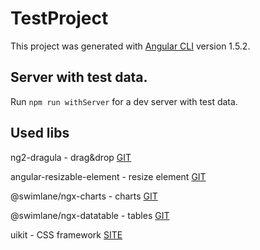 # TestProject

This project was generated with [Angular CLI](https://github.com/angular/angular-cli) version 1.5.2.

## Server with test data.
Run `npm run withServer` for a dev server with test data.


## Used libs

ng2-dragula - drag&drop [GIT](https://github.com/valor-software/ng2-dragula)

angular-resizable-element - resize element [GIT](https://github.com/mattlewis92/angular-resizable-element)

@swimlane/ngx-charts - charts [GIT](https://github.com/swimlane/ngx-charts)

@swimlane/ngx-datatable - tables [GIT](https://github.com/swimlane/ngx-datatable)

uikit - CSS framework [SITE](https://getuikit.com/docs/introduction)


